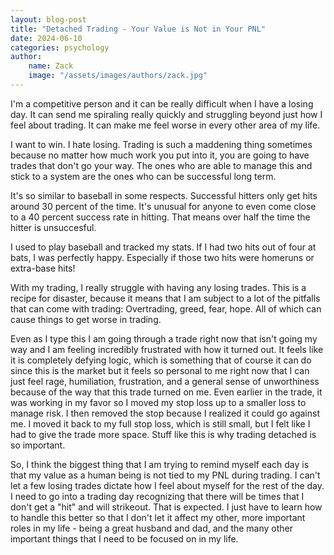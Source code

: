```yaml
---
layout: blog-post  
title: "Detached Trading - Your Value is Not in Your PNL"  
date: 2024-06-10 
categories: psychology
author:
    name: Zack
    image: "/assets/images/authors/zack.jpg"
---
```


I'm a competitive person and it can be really difficult when I have a losing day. It can send me spiraling really quickly and struggling beyond just how I feel about trading. It can make me feel worse in every other area of my life. 

I want to win. I hate losing. Trading is such a maddening thing sometimes because no matter how much work you put into it, you are going to have trades that don't go your way. The ones who are able to manage this and stick to a system are the ones who can be successful long term. 

It's so similar to baseball in some respects. Successful hitters only get hits around 30 percent of the time. It's unusual for anyone to even come close to a 40 percent success rate in hitting. That means over half the time the hitter is unsuccesful. 

I used to play baseball and tracked my stats. If I had two hits out of four at bats, I was perfectly happy. Especially if those two hits were homeruns or extra-base hits! 

With my trading, I really struggle with having any losing trades. This is a recipe for disaster, because it means that I am subject to a lot of the pitfalls that can come with trading: Overtrading, greed, fear, hope. All of which can cause things to get worse in trading. 

Even as I type this I am going through a trade right now that isn't going my way and I am feeling incredibly frustrated with how it turned out. It feels like it is completely defying logic, which is something that of course it can do since this is the market but it feels so personal to me right now that I can just feel rage, humiliation, frustration, and a general sense of unworthiness because of the way that this trade turned on me. Even earlier in the trade, it was working in my favor so I moved my stop loss up to a smaller loss to manage risk. I then removed the stop because I realized it could go against me. I moved it back to my full stop loss, which is still small, but I felt like I had to give the trade more space. Stuff like this is why trading detached is so important. 

So, I think the biggest thing that I am trying to remind myself each day is that my value as a human being is not tied to my PNL during trading. I can't let a few losing trades dictate how I feel about myself for the rest of the day. I need to go into a trading day recognizing that there will be times that I don't get a "hit" and will strikeout. That is expected. I just have to learn how to handle this better so that I don't let it affect my other, more important roles in my life - being a great husband and dad, and the many other important things that I need to be focused on in my life. 
